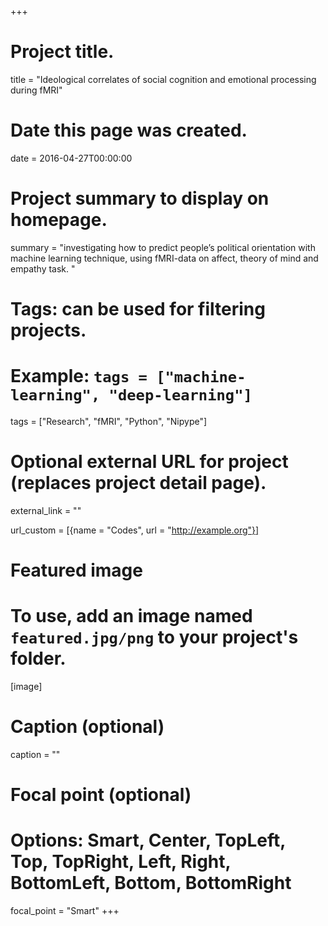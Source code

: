 +++
# Project title.
title = "Ideological correlates of social cognition and emotional processing during fMRI"

# Date this page was created.
date = 2016-04-27T00:00:00

# Project summary to display on homepage.
summary = "investigating how to predict people’s political orientation with machine learning technique, using fMRI-data on affect, theory of mind and empathy task. "

# Tags: can be used for filtering projects.
# Example: `tags = ["machine-learning", "deep-learning"]`
tags = ["Research", "fMRI", "Python", "Nipype"]

# Optional external URL for project (replaces project detail page).
external_link = ""

url_custom = [{name = "Codes", url = "http://example.org"}]

# Featured image
# To use, add an image named `featured.jpg/png` to your project's folder. 
[image]
  # Caption (optional)
  caption = ""

  # Focal point (optional)
  # Options: Smart, Center, TopLeft, Top, TopRight, Left, Right, BottomLeft, Bottom, BottomRight
  focal_point = "Smart"
+++
